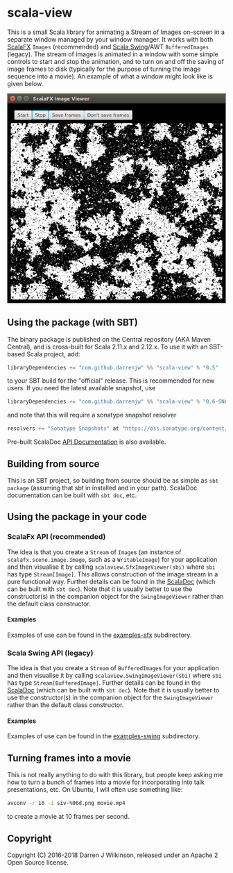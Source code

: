 # scala-view

This is a small Scala library for animating a Stream of Images on-screen in a separate window managed by your window manager. It works with both [ScalaFX](http://www.scalafx.org/) `Images` (recommended) and [Scala Swing](https://github.com/scala/scala-swing)/AWT `BufferedImages` (legacy). The stream of images is animated in a window with some simple controls to start and stop the animation, and to turn on and off the saving of image frames to disk (typically for the purpose of turning the image sequence into a movie). An example of what a window might look like is given below.

![Example window](docs/ising-window.png)

## Using the package (with SBT)

The binary package is published on the Central repository (AKA Maven Central), and is cross-built for Scala 2.11.x and 2.12.x. To use it with an SBT-based Scala project, add:
```scala
libraryDependencies += "com.github.darrenjw" %% "scala-view" % "0.5"
```
to your SBT build for the "official" release. This is recommended for new users. If you need the latest available snapshot, use
```scala
libraryDependencies += "com.github.darrenjw" %% "scala-view" % "0.6-SNAPSHOT"
```
and note that this will require a sonatype snapshot resolver
```scala
resolvers += "Sonatype Snapshots" at "https://oss.sonatype.org/content/repositories/snapshots/"
```

Pre-built ScalaDoc [API Documentation](https://darrenjw.github.io/scala-view/api/scalaview/) is also available.

## Building from source

This is an SBT project, so building from source should be as simple as `sbt package` (assuming that sbt in installed and in your path). ScalaDoc documentation can be built with `sbt doc`, etc.

## Using the package in your code

### ScalaFx API (recommended)

The idea is that you create a `Stream` of `Image`s (an instance of `scalafx.scene.image.Image`, such as a `WritableImage`) for your application and then visualise it by calling `scalaview.SfxImageViewer(sbi)` where `sbi` has type `Stream[Image]`. This allows construction of the image stream in a pure functional way. Further details can be found in the [ScalaDoc](https://darrenjw.github.io/scala-view/api/scalaview/) (which can be built with `sbt doc`). Note that it is usually better to use the constructor(s) in the companion object for the `SwingImageViewer` rather than the default class constructor.

#### Examples

Examples of use can be found in the [examples-sfx](examples-sfx/) subdirectory.

### Scala Swing API (legacy)

The idea is that you create a `Stream` of `BufferedImage`s for your application and then visualise it by calling `scalaview.SwingImageViewer(sbi)` where `sbi` has type `Stream[BufferedImage]`. Further details can be found in the [ScalaDoc](https://darrenjw.github.io/scala-view/api/scalaview/) (which can be built with `sbt doc`). Note that it is usually better to use the constructor(s) in the companion object for the `SwingImageViewer` rather than the default class constructor.

#### Examples

Examples of use can be found in the [examples-swing](examples-swing/) subdirectory.

## Turning frames into a movie

This is not really anything to do with this library, but people keep asking me how to turn a bunch of frames into a movie for incorporating into talk presentations, etc. On Ubuntu, I will often use something like:
```bash
avconv -r 10 -i siv-%06d.png movie.mp4
```
to create a movie at 10 frames per second.

## Copyright

Copyright (C) 2016-2018 Darren J Wilkinson, released under an Apache 2 Open Source license. 

